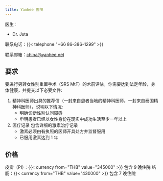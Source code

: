 ```yaml
---
title: Yanhee 医院
---
```


医生：

- Dr. Juta

联系电话：{{< telephone "+66 86-386-1299" >}}

联系邮箱：<china@yanhee.net>

## 要求

要进行男转女性别重置手术（SRS MtF）的术前评估，你需要达到法定年龄，身体健康，并提交以下必要文件:

1. 精神科医师出具的推荐信（一封来自患者当地的精神科医师，一封来自泰国精神科医师），说明以下情况:
   - 明确诊断性别认同障碍
   - 申明患者已经以女性身份在现实中成功生活至少一年以上
1. 医疗记录 包含详细的激素治疗记录
   - 激素必须由有执照的医师开具处方并监督服用
   - 已服用激素达到 1 年

## 价格

皮瓣（PI）：{{< currency from="THB" value="345000" >}} 包含 9 晚住院
结肠：{{< currency from="THB" value="430000" >}} 包含 7 晚住院
